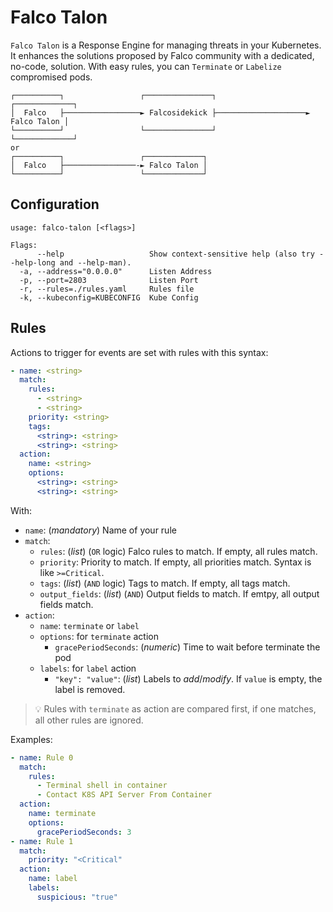 # Falco Talon

`Falco Talon` is a Response Engine for managing threats in your Kubernetes. It enhances the solutions proposed by Falco community with a dedicated, no-code, solution. With easy rules, you can `Terminate` or `Labelize` compromised pods.

```
┌──────────┐                 ┌───────────────┐                    ┌─────────────┐
│  Falco   ├─────────────────► Falcosidekick ├────────────────────► Falco Talon │
└──────────┘                 └───────────────┘                    └─────────────┘
or
┌──────────┐                 ┌─────────────┐
│  Falco   ├────────────────-► Falco Talon │
└──────────┘                 └─────────────┘
```

## Configuration

```
usage: falco-talon [<flags>]

Flags:
      --help                   Show context-sensitive help (also try --help-long and --help-man).
  -a, --address="0.0.0.0"      Listen Address
  -p, --port=2803              Listen Port
  -r, --rules=./rules.yaml     Rules file
  -k, --kubeconfig=KUBECONFIG  Kube Config
```

## Rules

Actions to trigger for events are set with rules with this syntax:

```yaml
- name: <string>
  match:
    rules: 
      - <string>
      - <string>
    priority: <string>
    tags: 
      <string>: <string>
      <string>: <string>
  action:
    name: <string>
    options: 
      <string>: <string>
      <string>: <string>
```

With:

* `name`: (*mandatory*) Name of your rule
* `match`:
  * `rules`: (*list*) (`OR` logic) Falco rules to match. If empty, all rules match.
  * `priority`: Priority to match. If empty, all priorities match. Syntax is like `>=Critical`.
  * `tags`: (*list*) (`AND` logic) Tags to match. If empty, all tags match.
  * `output_fields`: (*list*) (`AND`) Output fields to match. If emtpy, all output fields match.
* `action`:
  * `name`: `terminate` or `label`
  * `options`: for `terminate` action
    * `gracePeriodSeconds`: (*numeric*) Time to wait before terminate the pod
  * `labels`: for `label` action
    * `"key": "value"`: (*list*) Labels to *add*/*modify*. If `value` is empty, the label is removed.

> :bulb: Rules with `terminate` as action are compared first, if one matches, all other rules are ignored.

Examples:

```yaml
- name: Rule 0
  match:
    rules:
      - Terminal shell in container
      - Contact K8S API Server From Container
  action:
    name: terminate
    options:
      gracePeriodSeconds: 3
- name: Rule 1
  match:
    priority: "<Critical"
  action:
    name: label
    labels:
      suspicious: "true"
```

